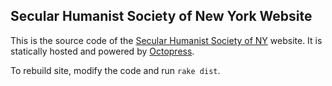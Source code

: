## Secular Humanist Society of New York Website

This is the source code of the
[Secular Humanist Society of NY](http://shsnyorg/) website.  It is
statically hosted and powered by [Octopress](http://octopress.org/).

To rebuild site, modify the code and run `rake dist`.
